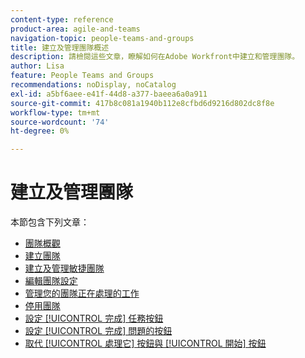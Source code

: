 ```yaml
---
content-type: reference
product-area: agile-and-teams
navigation-topic: people-teams-and-groups
title: 建立及管理團隊概述
description: 請檢閱這些文章，瞭解如何在Adobe Workfront中建立和管理團隊。
author: Lisa
feature: People Teams and Groups
recommendations: noDisplay, noCatalog
exl-id: a5bf6aee-e41f-44d8-a377-baeea6a0a911
source-git-commit: 417b8c081a1940b112e8cfbd6d9216d802dc8f8e
workflow-type: tm+mt
source-wordcount: '74'
ht-degree: 0%

---
```


# 建立及管理團隊

本節包含下列文章：

* [團隊概觀](../../people-teams-and-groups/create-and-manage-teams/teams-overview.md)
* [建立團隊](../../people-teams-and-groups/create-and-manage-teams/create-a-team.md)
* [建立及管理敏捷團隊](../../people-teams-and-groups/create-and-manage-teams/create-and-manage-agile-teams.md)
* [編輯團隊設定](../../people-teams-and-groups/create-and-manage-teams/edit-team-settings.md)
* [管理您的團隊正在處理的工作](../../people-teams-and-groups/create-and-manage-teams/manage-what-your-team-is-working-on.md)
* [停用團隊](../../people-teams-and-groups/create-and-manage-teams/deactivate-a-team.md)
* [設定 [!UICONTROL 完成] 任務按鈕](../../people-teams-and-groups/create-and-manage-teams/configure-the-done-button-for-tasks.md)
* [設定 [!UICONTROL 完成] 問題的按鈕](../../people-teams-and-groups/create-and-manage-teams/configure-the-done-button-for-issues.md)
* [取代 [!UICONTROL 處理它] 按鈕與 [!UICONTROL 開始] 按鈕](../../people-teams-and-groups/create-and-manage-teams/work-on-it-button-to-start-button.md)
